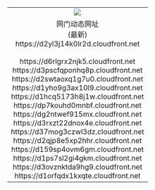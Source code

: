 ﻿<table>
  <tr></tr>
  <tr><td colspan=2 align=center><img src="https://d2yl3j14k0lr2d.cloudfront.net/Up/oGate.jpg" /></td></tr>
  <tr><td colspan=2 align=center>网门动态网址<br/>(最新)
<br>https://d2yl3j14k0lr2d.cloudfront.net
<br/>
<br>https://d6rlgrx2njk5.cloudfront.net
<br>https://d3pscfqponhq8p.cloudfront.net
<br>https://d2swtaoxq1g7u0.cloudfront.net
<br>https://d1yho9g3ax10l9.cloudfront.net
<br>https://d1hcq5173h8j1w.cloudfront.net
<br>https://dp7kouhd0mnbf.cloudfront.net
<br>https://dg2ntwef915mx.cloudfront.net
<br>https://d3rxzt22dnox4e.cloudfront.net
<br>https://d37mog3czwl3dz.cloudfront.net
<br>https://d2qjp8e5xp2hhr.cloudfront.net
<br>https://d159sp4ovm6gm.cloudfront.net
<br>https://d1ps7sl2gi4gkm.cloudfront.net
<br>https://d3ovznktda9hg9.cloudfront.net
<br>https://d1orfqdx1kxqte.cloudfront.net
    </td>
  </tr>
</table>
